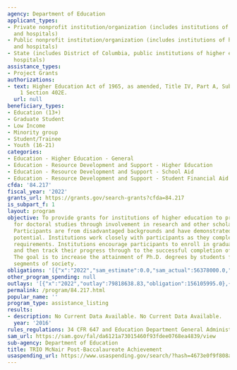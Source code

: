```yaml
---
agency: Department of Education
applicant_types:
- Private nonprofit institution/organization (includes institutions of higher education
  and hospitals)
- Public nonprofit institution/organization (includes institutions of higher education
  and hospitals)
- State (includes District of Columbia, public institutions of higher education and
  hospitals)
assistance_types:
- Project Grants
authorizations:
- text: Higher Education Act of 1965, as amended, Title IV, Part A, Subpart 2, Chapter
    1 Section 402E.
  url: null
beneficiary_types:
- Education (13+)
- Graduate Student
- Low Income
- Minority group
- Student/Trainee
- Youth (16-21)
categories:
- Education - Higher Education - General
- Education - Resource Development and Support - Higher Education
- Education - Resource Development and Support - School Aid
- Education - Resource Development and Support - Student Financial Aid
cfda: '84.217'
fiscal_year: '2022'
grants_url: https://grants.gov/search-grants?cfda=84.217
is_subpart_f: 1
layout: program
objective: To provide grants for institutions of higher education to prepare participants
  for doctoral studies through involvement in research and other scholarly activities.
  Participants are from disadvantaged backgrounds and have demonstrated strong academic
  potential. Institutions work closely with participants as they complete their undergraduate
  requirements. Institutions encourage participants to enroll in graduate programs
  and then track their progress through to the successful completion of advanced degrees.
  The goal is to increase the attainment of Ph.D. degrees by students from underrepresented
  segments of society.
obligations: '[{"x":"2022","sam_estimate":0.0,"sam_actual":56378000.0,"usa_spending_actual":56378254.0},{"x":"2023","sam_estimate":61232000.0,"sam_actual":0.0,"usa_spending_actual":60801067.0},{"x":"2024","sam_estimate":61232000.0,"sam_actual":0.0,"usa_spending_actual":60476039.0}]'
other_program_spending: null
outlays: '[{"x":"2022","outlay":79818638.83,"obligation":156105995.0},{"x":"2023","outlay":3714329.89,"obligation":15140754.0},{"x":"2024","outlay":0.0,"obligation":634699.0}]'
permalink: /program/84.217.html
popular_name: ''
program_type: assistance_listing
results:
- description: No Current Data Available. No Current Data Available.
  year: '2016'
rules_regulations: 34 CFR 647 and Education Department General Administrative Regulations.
sam_url: https://sam.gov/fal/da6121a73015460f93fdee0768ea4839/view
sub-agency: Department of Education
title: TRIO McNair Post-Baccalaureate Achievement
usaspending_url: https://www.usaspending.gov/search/?hash=4673e0f9f808a706ad332f939e4b69fa
---
```


